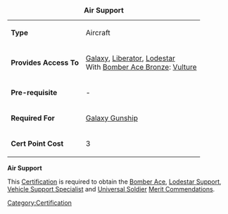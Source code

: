 <table>
<caption><strong>Air Support</strong></caption>
<tbody>
<tr class="odd">
<td><p><strong>Type</strong></p></td>
<td><p>Aircraft</p></td>
</tr>
<tr class="even">
<td><p><strong>Provides Access To</strong></p></td>
<td><p><a href="Galaxy" title="wikilink">Galaxy</a>, <a href="Liberator" title="wikilink">Liberator</a>, <a href="Lodestar" title="wikilink">Lodestar</a><br />
With <a href="Bomber_Ace" title="wikilink">Bomber Ace Bronze</a>: <a href="Vulture" title="wikilink">Vulture</a></p></td>
</tr>
<tr class="odd">
<td><p><strong>Pre-requisite</strong></p></td>
<td><p>-</p></td>
</tr>
<tr class="even">
<td><p><strong>Required For</strong></p></td>
<td><p><a href="Galaxy_Gunship_(Certification)" title="wikilink">Galaxy Gunship</a></p></td>
</tr>
<tr class="odd">
<td><p><strong>Cert Point Cost</strong></p></td>
<td><p>3</p></td>
</tr>
</tbody>
</table>

**Air Support**

This [Certification](Certification "wikilink") is required to obtain the
[Bomber Ace](Bomber_Ace_(Merit) "wikilink"), [Lodestar
Support](Lodestar_Support "wikilink"), [Vehicle Support
Specialist](Vehicle_Support_Specialist "wikilink") and [Universal
Soldier](Universal_Soldier "wikilink") [Merit
Commendations](Merit_Commendation "wikilink").

[Category:Certification](Category:Certification "wikilink")
